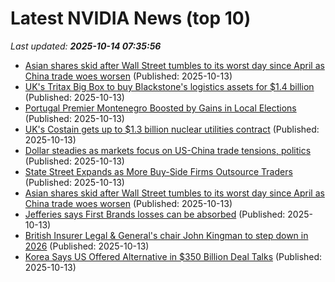 # Latest NVIDIA News (top 10)
_Last updated: **2025-10-14 07:35:56**_

- [Asian shares skid after Wall Street tumbles to its worst day since April as China trade woes worsen](https://abcnews.go.com/Business/wireStory/asian-shares-skid-after-wall-street-tumbles-worst-126461407) (Published: 2025-10-13)
- [UK's Tritax Big Box to buy Blackstone's logistics assets for $1.4 billion](https://biztoc.com/x/484a6183520422e5) (Published: 2025-10-13)
- [Portugal Premier Montenegro Boosted by Gains in Local Elections](https://biztoc.com/x/5ece238c53fd6255) (Published: 2025-10-13)
- [UK's Costain gets up to $1.3 billion nuclear utilities contract](https://biztoc.com/x/abba8e09e646cb7c) (Published: 2025-10-13)
- [Dollar steadies as markets focus on US-China trade tensions, politics](https://biztoc.com/x/f32920734cf773ab) (Published: 2025-10-13)
- [State Street Expands as More Buy-Side Firms Outsource Traders](https://biztoc.com/x/ca1f64cd9c5b9d60) (Published: 2025-10-13)
- [Asian shares skid after Wall Street tumbles to its worst day since April as China trade woes worsen](https://biztoc.com/x/0faa1bff8885689a) (Published: 2025-10-13)
- [Jefferies says First Brands losses can be absorbed](https://biztoc.com/x/d51e61deffbe4e16) (Published: 2025-10-13)
- [British Insurer Legal & General's chair John Kingman to step down in 2026](https://biztoc.com/x/0f976b21ea6e8337) (Published: 2025-10-13)
- [Korea Says US Offered Alternative in $350 Billion Deal Talks](https://biztoc.com/x/ece5736b86f9a19f) (Published: 2025-10-13)
